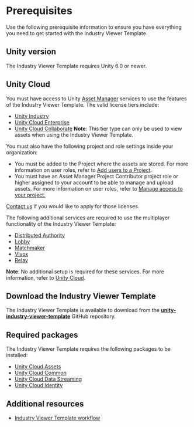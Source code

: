 # Prerequisites

Use the following prerequisite information to ensure you have everything you need to get started with the Industry Viewer Template.

## Unity version

The Industry Viewer Template requires Unity 6.0 or newer. 


## Unity Cloud

You must have access to Unity [Asset Manager](https://docs.unity.com/cloud/en-us/asset-manager) services to use the features of the Industry Viewer Template. The valid license tiers include: 

* [Unity Industry](https://unity.com/products/compare-plans)   
* [Unity Cloud Enterprise](https://unity.com/products/compare-plans/unity-cloud)  
* [Unity Cloud Collaborate](https://unity.com/products/compare-plans/unity-cloud) **Note**: This tier type can only be used to view assets when using the Industry Viewer Template.

You must also have the following project and role settings inside your organization: 

* You must be added to the Project where the assets are stored. For more information on user roles, refer to [Add users to a Project](https://docs.unity.com/cloud/en-us/asset-manager/manage-project-access).  
* You must have an Asset Manager Project Contributor project role or higher assigned to your account to be able to manage and upload assets. For more information on user roles, refer to [Manage access to your project.](https://docs.unity.com/cloud/en-us/asset-manager/manage-project-access)

[Contact us](https://unity.com/contact-us?sfcid=701f4000000nQwYAAU&sflsa=Unity%20Enterprise%20Contact%20Us%20Form) if you would like to apply for those licenses. 

The following additional services are required to use the multiplayer functionality of the Industry Viewer Template:

* [Distributed Authority](https://unity.com/products/distributed-authority)  
* [Lobby](https://docs.unity.com/ugs/en-us/manual/lobby/manual/unity-lobby-service)  
* [Matchmaker](https://docs.unity.com/ugs/en-us/manual/matchmaker/manual/matchmaker-overview)  
* [Vivox](https://docs.unity.com/ugs/en-us/manual/vivox-unity/manual/Unity/communications-safety)  
* [Relay](https://docs.unity.com/ugs/en-us/manual/relay/manual/introduction)

**Note**: No additional setup is required for these services. For more information, refer to [Unity Cloud](https://unity.com/products/unity-cloud).

## Download the Industry Viewer Template

The Industry Viewer Template is available to download from the [**unity-industry-viewer-template**](https://github.com/Unity-Technologies/unity-industry-viewer-template) GitHub repository.

## Required packages

The Industry Viewer Template requires the following packages to be installed:

* [Unity Cloud Assets](https://docs.unity3d.com/Packages/com.unity.cloud.assets@latest)  
* [Unity Cloud Common](https://docs.unity3d.com/Packages/com.unity.cloud.common@latest)  
* [Unity Cloud Data Streaming](https://docs.unity3d.com/Packages/com.unity.cloud.data-streaming@latest)  
* [Unity Cloud Identity](https://docs.unity3d.com/Packages/com.unity.cloud.identity@latest)

## Additional resources

* [Industry Viewer Template workflow](get-started/ivt-workflow.md)